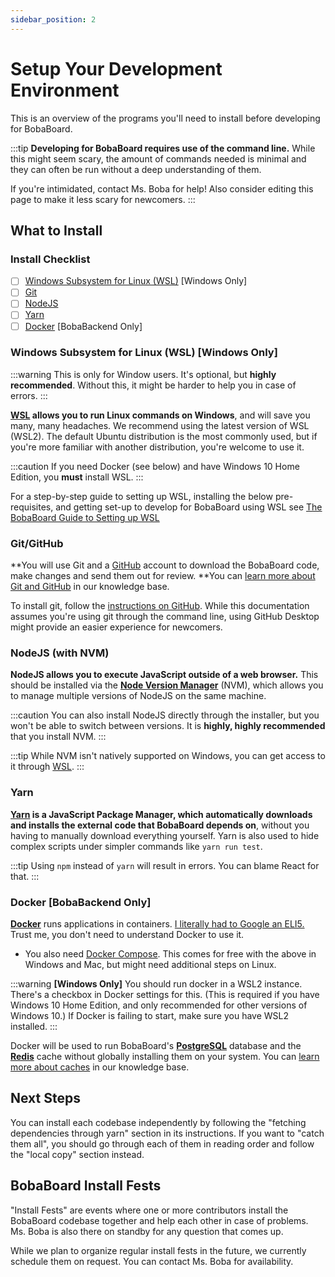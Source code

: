 ```yaml
---
sidebar_position: 2
---
```


# Setup Your Development Environment

This is an overview of the programs you'll need to install before developing for BobaBoard.

:::tip
**Developing for BobaBoard requires use of the command line.** While this might seem scary, the amount of commands needed is minimal and they can often be run without a deep understanding of them.

If you're intimidated, contact Ms. Boba for help! Also consider editing this page to make it less scary for newcomers.
:::

## What to Install

### Install Checklist

- [ ] [Windows Subsystem for Linux (WSL)](#windows-subsystem-for-linux-wsl-windows-only) [Windows Only]
- [ ] [Git](#git)
- [ ] [NodeJS](#nodejs-with-nvm)
- [ ] [Yarn](#yarn)
- [ ] [Docker](#docker-bobabackend-only) [BobaBackend Only]

### Windows Subsystem for Linux (WSL) [Windows Only]

:::warning
This is only for Window users. It's optional, but **highly recommended**. Without this, it might be harder to help you in case of errors.
:::

**[WSL](https://docs.microsoft.com/en-us/windows/wsl/install) allows you to run Linux commands on Windows**, and will save you many, many headaches. We recommend using the latest version of WSL (WSL2). The default Ubuntu distribution is the most commonly used, but if you're more familiar with another distribution, you're welcome to use it.

:::caution
If you need Docker (see below) and have Windows 10 Home Edition, you **must** install WSL.
:::

For a step-by-step guide to setting up WSL, installing the below pre-requisites, and getting set-up to develop for BobaBoard using WSL see [The BobaBoard Guide to Setting up WSL](/docs/engineering/start-developing/wsl)

### Git/GitHub

**You will use Git and a [GitHub](https://github.com/) account to download the BobaBoard code, make changes and send them out for review. **You can [learn more about Git and GitHub](/docs/volunteering/github/understanding-github) in our knowledge base.

To install git, follow the [instructions on GitHub](https://github.com/git-guides/install-git). While this documentation assumes you're using git through the command line, using GitHub Desktop might provide an easier experience for newcomers.

### NodeJS (with NVM)

**NodeJS allows you to execute JavaScript outside of a web browser.** This should be installed via the [**Node Version Manager**](https://github.com/nvm-sh/nvm) (NVM), which allows you to manage multiple versions of NodeJS on the same machine.

:::caution
You can also install NodeJS directly through the installer, but you won't be able to switch between versions. It is **highly, highly recommended** that you install NVM.
:::

:::tip
While NVM isn't natively supported on Windows, you can get access to it through [WSL](https://learn.microsoft.com/en-us/windows/dev-environment/javascript/nodejs-on-wsl).
:::

### Yarn

**[Yarn](https://classic.yarnpkg.com/en/) is a JavaScript Package Manager, which automatically downloads and installs the external code that BobaBoard depends on**, without you having to manually download everything yourself. Yarn is also used to hide complex scripts under simpler commands like `yarn run test`.

:::tip
Using `npm` instead of `yarn` will result in errors. You can blame React for that.
:::

### Docker [BobaBackend Only]

[**Docker**](https://www.docker.com/products/docker-desktop) runs applications in containers. [I literally had to Google an ELI5.](https://www.reddit.com/r/docker/comments/9xwlg6/can_anyone_eli5_what_docker_is_and_its_practical/) Trust me, you don't need to understand Docker to use it.

- You also need [Docker Compose](https://docs.docker.com/compose/install/). This comes for free with the above in Windows and Mac, but might need additional steps on Linux.

:::warning
**[Windows Only]** You should run docker in a WSL2 instance. There's a checkbox in Docker settings for this. (This is required if you have Windows 10 Home Edition, and only recommended for other versions of Windows 10.) If Docker is failing to start, make sure you have WSL2 installed.
:::

Docker will be used to run BobaBoard's [**PostgreSQL**](https://www.postgresql.org/) database and the [**Redis**](https://redis.io/topics/quickstart) cache without globally installing them on your system. You can [learn more about caches](.../../../knowledge-base/caching) in our knowledge base.

## Next Steps

You can install each codebase independently by following the "fetching dependencies through yarn" section in its instructions. If you want to "catch them all", you should go through each of them in reading order and follow the "local copy" section instead.

## BobaBoard Install Fests

"Install Fests" are events where one or more contributors install the BobaBoard codebase together and help each other in case of problems. Ms. Boba is also there on standby for any question that comes up.

While we plan to organize regular install fests in the future, we currently schedule them on request. You can contact Ms. Boba for availability.
